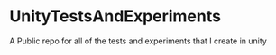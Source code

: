 # UnityTestsAndExperiments
A Public repo for all of the tests and experiments that I create in unity
